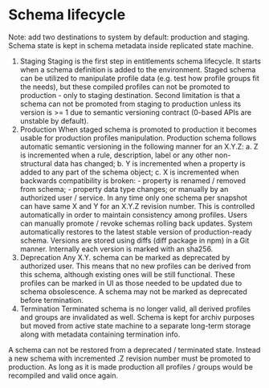 # Schema lifecycle

Note: add two destinations to system by default: production and staging.
Schema state is kept in schema metadata inside replicated state machine.

1. Staging
    Staging is the first step in entitlements schema lifecycle. It starts when a schema definition is added to the environment. Staged schema can be utilized to manipulate profile data (e.g. test how profile groups fit the needs), but these compiled profiles can not be promoted to production - only to staging destination. Second limitation is that a schema can not be promoted from staging to production unless its version is >= 1 due to semantic versioning contract (0-based APIs are unstable by default).
2. Production
    When staged schema is promoted to production it becomes usable for production profiles manipulation. Production schema follows automatic semantic versioning in the following manner for an X.Y.Z:
    a. Z is incremented when a rule, description, label or any other non-structural data has changed;
    b. Y is incremented when a property is added to any part of the schema object;
    c. X is incremented when backwards compatibility is broken:
        - property is renamed / removed from schema;
        - property data type changes;
    or manually by an authorized user / service.
    In any time only one schema per snapshot can have same X and Y for an X.Y.Z revision number. This is controlled automatically in order to maintain consistency among profiles. Users can manually promote / revoke schemas rolling back updates. System automatically restores to the latest stable version of production-ready schema. Versions are stored using diffs (diff package in npm) in a Git manner. Internally each version is marked with an sha256.
3. Deprecation
    Any X.Y. schema can be marked as deprecated by authorized user. This means that no new profiles can be derived from this schema, although existing ones will be still functional. These profiles can be marked in UI as those needed to be updated due to schema obsolescence. A schema may not be marked as deprecated before termination.
4. Termination
    Terminated schema is no longer valid, all derived profiles and groups are invalidated as well. Schema is kept for archiv purposes but moved from active state machine to a separate long-term storage along with metadata containing termination info.

A schema can not be restored from a deprecated / terminated state. Instead a new schema with incremented .Z revision number must be promoted to production. As long as it is made production all profiles / groups would be recompiled and valid once again.